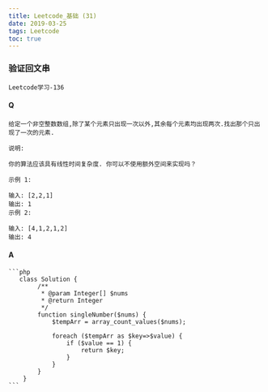 ```yaml
---
title: Leetcode_基础 (31)
date: 2019-03-25
tags: Leetcode
toc: true
---
```


### 验证回文串
    Leetcode学习-136

<!-- more -->

#### Q
    给定一个非空整数数组,除了某个元素只出现一次以外,其余每个元素均出现两次.找出那个只出现了一次的元素.

    说明: 

    你的算法应该具有线性时间复杂度. 你可以不使用额外空间来实现吗？

    示例 1:

    输入: [2,2,1]
    输出: 1
    示例 2:

    输入: [4,1,2,1,2]
    输出: 4

#### A
    ```php
       class Solution {
            /**
             * @param Integer[] $nums
             * @return Integer
             */
            function singleNumber($nums) {
                $tempArr = array_count_values($nums);
                
                foreach ($tempArr as $key=>$value) {
                    if ($value == 1) {
                        return $key;
                    }
                }
            }
        }
    ```
